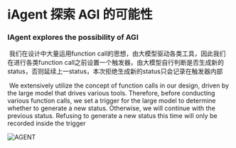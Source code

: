 

# iAgent 探索 AGI 的可能性

### IAgent explores the possibility of AGI



​       我们在设计中大量运用function call的思想，由大模型驱动各类工具，因此我们在进行各类function call之前设置一个触发器，由大模型自行判断是否生成新的status，否则延续上一status，本次拒绝生成新的status只会记录在触发器内部

​      We extensively utilize the concept of function calls in our design, driven by the large model that drives various tools. Therefore, before conducting various function calls, we set a trigger for the large model to determine whether to generate a new status. Otherwise, we will continue with the previous status. Refusing to generate a new status this time will only be recorded inside the trigger

![AGENT](C:\Users\86134\Documents\AGENT(1).png)



